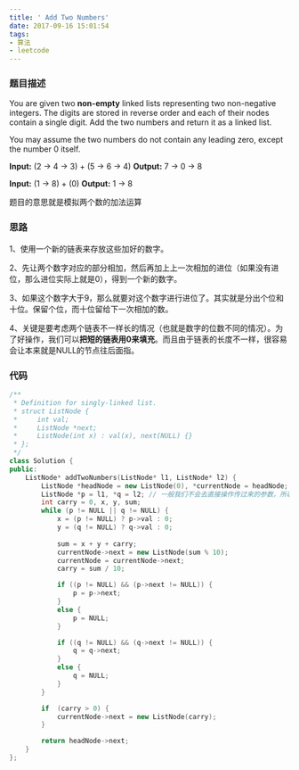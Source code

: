 ```yaml
---
title: ' Add Two Numbers'
date: 2017-09-16 15:01:54
tags:
- 算法
- leetcode
---
```


### 题目描述

You are given two **non-empty** linked lists representing two non-negative integers. The digits are stored in reverse order and each of their nodes contain a single digit. Add the two numbers and return it as a linked list.

You may assume the two numbers do not contain any leading zero, except the number 0 itself.

**Input:** (2 -> 4 -> 3) + (5 -> 6 -> 4)
**Output:** 7 -> 0 -> 8

**Input:** (1 -> 8) + (0)
**Output:** 1 -> 8

题目的意思就是模拟两个数的加法运算

### 思路

1、使用一个新的链表来存放这些加好的数字。

2、先让两个数字对应的部分相加，然后再加上上一次相加的进位（如果没有进位，那么进位实际上就是0），得到一个新的数字。

3、如果这个数字大于9，那么就要对这个数字进行进位了。其实就是分出个位和十位。保留个位，而十位留给下一次相加的数。

4、关键是要考虑两个链表不一样长的情况（也就是数字的位数不同的情况）。为了好操作，我们可以**把短的链表用0来填充**。而且由于链表的长度不一样，很容易会让本来就是NULL的节点往后面指。

### 代码

```c++
/**
 * Definition for singly-linked list.
 * struct ListNode {
 *     int val;
 *     ListNode *next;
 *     ListNode(int x) : val(x), next(NULL) {}
 * };
 */
class Solution {
public:
    ListNode* addTwoNumbers(ListNode* l1, ListNode* l2) {
    	ListNode *headNode = new ListNode(0), *currentNode = headNode;
    	ListNode *p = l1, *q = l2; // 一般我们不会去直接操作传过来的参数，所以另外保存它们
    	int carry = 0, x, y, sum;
    	while (p != NULL || q != NULL) {
    		x = (p != NULL) ? p->val : 0;
    		y = (q != NULL) ? q->val : 0;
            
            sum = x + y + carry;
            currentNode->next = new ListNode(sum % 10);
            currentNode = currentNode->next;
            carry = sum / 10;

            if ((p != NULL) && (p->next != NULL)) {
            	p = p->next;
            }
            else {
            	p = NULL;
            }

            if ((q != NULL) && (q->next != NULL)) {
            	q = q->next;
            }
            else {
            	q = NULL;
            }
    	}

    	if  (carry > 0) {
    		currentNode->next = new ListNode(carry);
    	}

    	return headNode->next;
    }
};
```







